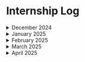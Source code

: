 # Internship Log  

<details>
<summary>December 2024</summary>

<details>
<summary>Day 1 (23-12-24)</summary>
Met the employees and got to know the team leads and their respective tasks. There wasn’t much work for me on the first day. I familiarized myself with the projects they were working on and discussed my strengths with the team. They assessed which team or project I might be suitable for. I was assigned a task to implement API CRUD operations for a student management system.
</details>

<details>
<summary>Day 2 (24-12-24)</summary>
Worked on the student CRUD task. Added API calls to `/crud/` for creating a student, deleting a student, updating student data, and reading a list of students with all their details.
</details>

<details>
<summary>Day 3 (25-12-24)</summary>
**Holiday**
</details>

<details>
<summary>Day 4 (26-12-24)</summary>
Hosted the frontend and backend separately on Azure using Azure Function App and Azure Static Web App. Configured the API calls with CORS settings. Faced issues with the backend not allowing PATCH requests, which caused problems with update calls.
</details>

<details>
<summary>Day 5 (27-12-24)</summary>
Integrated the student list data into a `react-data-table-component`. Added functionality for searching and sorting the data by name, major, age, and email. Updated the UI for the student data table using the selected color palette.
</details>

<details>
<summary>Day 6 (28-12-24)</summary>
**Holiday**
</details>

<details>
<summary>Day 7 (29-12-24)</summary>
**Holiday**
</details>

<details>
<summary>Day 8 (30-12-24)</summary>
Hosted the application with the new UI and populated it with 4,400 dummy student records generated through API calls using a JavaScript script executed with Node.js. Tested the sorting and searching functionalities.
</details>

<details>
<summary>Day 9 (31-12-24)</summary>
Presented the project to the team lead. Received feedback to add backend validation for the data and a frontend UI to display errors and success messages. Started working on these tasks.
</details>

</details>

<details>
<summary>January 2025</summary>
<details>

<summary>Day 10 (01-01-25)</summary>
**Holiday**
</details>

<details>
<summary>Day 11 (02-01-25)</summary>
Implemented backend validation for the following:
- Age must be a number.
- Name must be a string.
- Major must be a string.
- Email must match a specific format using regular expressions.
</details>

<details>
<summary>Day 12 (03-01-25)</summary>
Enhanced the frontend UI using `react-toastify` to display success and error messages. Added error handling for scenarios such as duplicate email, invalid age (non-numeric), invalid name (non-string), and incorrectly formatted email.
</details>

<details>
<summary>Day 13 (04-01-25)</summary>
**Holiday**
</details>

<details>
<summary>Day 14 (05-01-25)</summary>
**Holiday**
</details>

<details>
<summary>Day 15 (06-01-25)</summary>
Deployed the application again using GitHub YML files to Azure. Tested the `react-toastify` notifications and backend validation. Demonstrated the project to the team lead and asked for feedback.
</details>

<details>
<summary>Day 16 (07-01-25)</summary>
Created a backend for student login functionality and tested it by hosting on Azure. Presented it to the team lead for feedback.
</details>

<details>
<summary>Day 17 (08-01-25)</summary>
Tested login functionality without a password and with credentials for students. Created separate roles for admin and student access.
</details>

<details>
<summary>Day 18 (09-01-25)</summary>
Created a data flow diagram for authentication and show it to team lead.
![Data Flow Diagram](content/DFD.jpeg)
</details>

<details>
<summary>Day 19 (10-01-25)</summary>
 Added variables `isFormFilled`, `isFormValidated`, and `Token` to validate student accounts. Implemented functionality to ensure only admins can validate and allow students to update their accounts. Tested on Azure and demonstrated to the team lead.
</details>

<details>
<summary>Day 20 (11-01-25)</summary>
**Holiday**
</details>

<details>
<summary>Day 21 (12-01-25)</summary>
**Holiday**
</details>

<details>
<summary>Day 22 (13-01-25)</summary>
Developed a routing system where routes are accessible based on active variables (`isFormFilled`, `isFormValidated`, etc.). Tested by hosting on Azure and presenting to the team lead.
</details>

<details>
<summary>Day 23 (14-01-25)</summary>
**Holiday**
</details>

<details>
<summary>Day 24 (15-01-25)</summary>
**Holiday**
</details>

<details>
<summary>Day 25 (16-01-25)</summary>
Added password-protected login functionality using NodeMailer for OTP verification. Separated routes and improved security measures. Hosted and tested on Azure. Showed the results to the team lead. 
</details>

<details>
<summary>Day 26 (17-01-25)</summary>
Integrated NodeMailer functionality to send OTP for secure login. Tested various use cases, including expired OTPs and incorrect emails, by hosting on Azure and demonstrating to the team lead
</details>

<details>
<summary>Day 27 (18-01-25)</summary>
**Holiday**
</details>

<details>
<summary>Day 28 (19-01-25)</summary>
**Holiday**
</details>

<details>
<summary>Day 29 (20-01-25)</summary>
Enhanced login security by separating admin and student routes and ensuring restricted access to sensitive functionalities. Tested by hosting on Azure.
</details>

<details>
<summary>Day 30 (21-01-25)</summary>
Optimized and refactored the backend code for the login and validation system. Added tests for edge cases. Hosted on Azure and demonstrated improvements to the team lead.
</details>

<details>
<summary>Day 31 (22-01-25)</summary>
Debugged and resolved minor issues in the OTP-based login functionality. Improved error handling for failed API calls and incorrect student inputs.
</details>

<details>
<summary>Day 32 (23-01-25)</summary>
Added frontend UI feedback for invalid OTPs and incorrect email formats using react-toastify. Tested integration thoroughly on Azure.
</details>

<details>
<summary>Day 33 (24-01-25)</summary>
mproved admin routes to allow bulk validation of student accounts. Tested by simulating high-traffic scenarios on Azure.
</details>

<details>
<summary>Day 34 (25-01-25)</summary>
**Holiday**
</details>

<details>
<summary>Day 35 (26-01-25)</summary>
**Holiday**
</details>

<details>
<summary>Day 36 (27-01-25)</summary>
Fixed issues with the student update functionality. Verified changes and tested compatibility with backend validation logic.
</details>

<details>
<summary>Day 37 (28-01-25)</summary>
Implemented additional backend security checks for OTP validity duration and enhanced error logging.
</details>

<details>
<summary>Day 38 (29-01-25)</summary>
Improved UI responsiveness for mobile devices, especially for login and validation pages. Tested cross-browser compatibility. 
</details>

<details>
<summary>Day 39 (30-01-25)</summary>
Streamlined the deployment process by automating Azure deployments through GitHub Actions. Tested the pipeline end-to-end.
</details>

<details>
<summary>Day 40 (31-01-25)</summary>
Fixed edge cases in the routing logic to handle scenarios where variables like `isFormFilled` and `isFormValidated` are undefined or null.
</details>

</details>

<details>
<summary>February 2025</summary>

<details>
<summary>Day 41 (01-02-25)</summary>
**Holiday**
</details>

<details>
<summary>Day 42 (02-02-25)</summary>
**Holiday**
</details>

<details>
<summary>Day 43 (03-02-25)</summary>
Conducted a final round of testing and documentation for the login, validation, and routing functionalities. Prepared for a project review. 
</details>

<details>
<summary>Day 44 (04-02-25)</summary>
</details>

<details>
<summary>Day 45 (05-02-25)</summary>
</details>

<details>
<summary>Day 46 (06-02-25)</summary>
</details>

<details>
<summary>Day 47 (07-02-25)</summary>
</details>

<details>
<summary>Day 48 (08-02-25)</summary>
**Holiday**
</details>

<details>
<summary>Day 49 (09-02-25)</summary>
**Holiday**
</details>

<details>
<summary>Day 50 (10-02-25)</summary>
</details>

<details>
<summary>Day 51 (11-02-25)</summary>
</details>

<details>
<summary>Day 52 (12-02-25)</summary>
</details>

<details>
<summary>Day 53 (13-02-25)</summary>
</details>

<details>
<summary>Day 54 (14-02-25)</summary>
</details>

<details>
<summary>Day 55 (15-02-25)</summary>
**Holiday**
</details>

<details>
<summary>Day 56 (16-02-25)</summary>
**Holiday**
</details>

<details>
<summary>Day 57 (17-02-25)</summary>
</details>

<details>
<summary>Day 58 (18-02-25)</summary>
</details>

<details>
<summary>Day 59 (19-02-25)</summary>
</details>

<details>
<summary>Day 60 (20-02-25)</summary>
</details>

<details>
<summary>Day 61 (21-02-25)</summary>
</details>

<details>
<summary>Day 62 (22-02-25)</summary>
</details>

<details>
<summary>Day 63 (23-02-25)</summary>
</details>

<details>
<summary>Day 64 (24-02-25)</summary>
</details>

<details>
<summary>Day 65 (25-02-25)</summary>
</details>

<details>
<summary>Day 66 (26-02-25)</summary>
</details>

<details>
<summary>Day 67 (27-02-25)</summary>
</details>

<details>
<summary>Day 68 (28-02-25)</summary>
</details>

</details>

<details>
<summary>March 2025</summary>

<details>
<summary>Day 69 (01-03-25)</summary>
</details>

<details>
<summary>Day 70 (02-03-25)</summary>
</details>

<details>
<summary>Day 71 (03-03-25)</summary>
</details>

<details>
<summary>Day 72 (04-03-25)</summary>
</details>

<details>
<summary>Day 73 (05-03-25)</summary>
</details>

<details>
<summary>Day 74 (06-03-25)</summary>
</details>

<details>
<summary>Day 75 (07-03-25)</summary>
</details>

<details>
<summary>Day 76 (08-03-25)</summary>
</details>

<details>
<summary>Day 77 (09-03-25)</summary>
</details>

<details>
<summary>Day 78 (10-03-25)</summary>
</details>

<details>
<summary>Day 79 (11-03-25)</summary>
</details>

<details>
<summary>Day 80 (12-03-25)</summary>
</details>

<details>
<summary>Day 81 (13-03-25)</summary>
</details>

<details>
<summary>Day 82 (14-03-25)</summary>
</details>

<details>
<summary>Day 83 (15-03-25)</summary>
</details>

<details>
<summary>Day 84 (16-03-25)</summary>
</details>

<details>
<summary>Day 85 (17-03-25)</summary>
</details>

<details>
<summary>Day 86 (18-03-25)</summary>
</details>

<details>
<summary>Day 87 (19-03-25)</summary>
</details>

<details>
<summary>Day 88 (20-03-25)</summary>
</details>

<details>
<summary>Day 89 (21-03-25)</summary>
</details>

<details>
<summary>Day 90 (22-03-25)</summary>
</details>

<details>
<summary>Day 91 (23-03-25)</summary>
</details>

<details>
<summary>Day 92 (24-03-25)</summary>
</details>

<details>
<summary>Day 93 (25-03-25)</summary>
</details>

<details>
<summary>Day 94 (26-03-25)</summary>
</details>

<details>
<summary>Day 95 (27-03-25)</summary>
</details>

<details>
<summary>Day 96 (28-03-25)</summary>
</details>

<details>
<summary>Day 97 (29-03-25)</summary>
</details>

<details>
<summary>Day 98 (30-03-25)</summary>
</details>

<details>
<summary>Day 99 (31-03-25)</summary>
</details>

</details>

<details>
<summary>April 2025</summary>

<details>
<summary>Day 100 (01-04-25)</summary>
</details>

<details>
<summary>Day 101 (02-04-25)</summary>
</details>

<details>
<summary>Day 102 (03-04-25)</summary>
</details>

<details>
<summary>Day 103 (04-04-25)</summary>
</details>

<details>
<summary>Day 104 (05-04-25)</summary>
</details>

<details>
<summary>Day 105 (06-04-25)</summary>
</details>

<details>
<summary>Day 106 (07-04-25)</summary>
</details>

<details>
<summary>Day 107 (08-04-25)</summary>
</details>

<details>
<summary>Day 108 (09-04-25)</summary>
</details>

<details>
<summary>Day 109 (10-04-25)</summary>
</details>

<details>
<summary>Day 110 (11-04-25)</summary>
</details>

<details>
<summary>Day 111 (12-04-25)</summary>
</details>

<details>
<summary>Day 112 (13-04-25)</summary>
</details>

<details>
<summary>Day 113 (14-04-25)</summary>
</details>

<details>
<summary>Day 114 (15-04-25)</summary>
</details>

<details>
<summary>Day 115 (16-04-25)</summary>
</details>

<details>
<summary>Day 116 (17-04-25)</summary>
</details>

<details>
<summary>Day 117 (18-04-25)</summary>
</details>

<details>
<summary>Day 118 (19-04-25)</summary>
</details>

<details>
<summary>Day 119 (20-04-25)</summary>
</details>

<details>
<summary>Day 120 (21-04-25)</summary>
</details>

</details>
